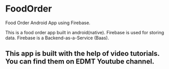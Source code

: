 # FoodOrder
Food Order Android App using Firebase.

This is a food order app built in android(native). Firebase is used for storing data. Firebase is a Backend-as-a-Service (Baas).

## This app is built with the help of video tutorials. You can find them on EDMT Youtube channel.
